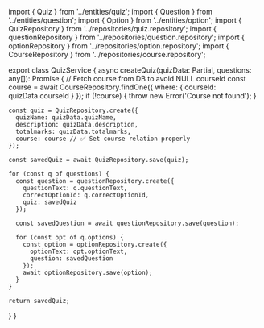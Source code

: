 import { Quiz } from '../entities/quiz';
import { Question } from '../entities/question';
import { Option } from '../entities/option';
import { QuizRepository } from '../repositories/quiz.repository';
import { questionRepository } from '../repositories/question.repository';
import { optionRepository } from '../repositories/option.repository';
import { CourseRepository } from '../repositories/course.repository';

export class QuizService {
  async createQuiz(quizData: Partial<Quiz>, questions: any[]): Promise<Quiz> {
    // Fetch course from DB to avoid NULL courseId
    const course = await CourseRepository.findOne({ where: { courseId: quizData.courseId } });
    if (!course) {
      throw new Error('Course not found');
    }

    const quiz = QuizRepository.create({
      quizName: quizData.quizName,
      description: quizData.description,
      totalmarks: quizData.totalmarks,
      course: course // ✅ Set course relation properly
    });

    const savedQuiz = await QuizRepository.save(quiz);

    for (const q of questions) {
      const question = questionRepository.create({
        questionText: q.questionText,
        correctOptionId: q.correctOptionId,
        quiz: savedQuiz
      });

      const savedQuestion = await questionRepository.save(question);

      for (const opt of q.options) {
        const option = optionRepository.create({
          optionText: opt.optionText,
          question: savedQuestion
        });
        await optionRepository.save(option);
      }
    }

    return savedQuiz;
  }
}
